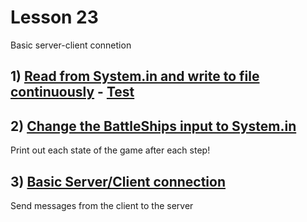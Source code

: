 # Lesson 23

Basic server-client connetion

## 1) [Read from System.in and write to file continuously](./ContinuousFileWirte.java) - [Test](../../../test/java/lesson03/ContinuousFileWirte.java)

## 2) [Change the BattleShips input to System.in](./BattleShipsFromStdIn.java)

Print out each state of the game after each step!

## 3) [Basic Server/Client connection](./Server.java)

Send messages from the client to the server
